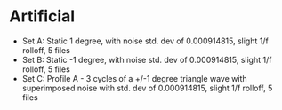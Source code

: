 # Artificial

* Set A: Static 1 degree, with noise std. dev of 0.000914815, slight 1/f rolloff, 5 files
* Set B: Static -1 degree, with noise std. dev of 0.000914815, slight 1/f rolloff, 5 files
* Set C: Profile A - 3 cycles of a +/-1 degree triangle wave with superimposed noise with std. dev of 0.000914815, slight 1/f rolloff, 5 files